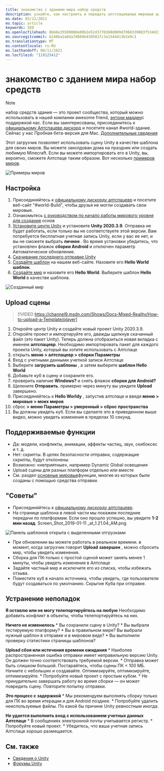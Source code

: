 ```yaml
---
title: знакомство с зданием мира набор средств
description: узнайте, как настроить и передать алтспацеврные мировые шаблоны с помощью шаблонов сцены Unity с набор средств здания.
ms.date: 03/11/2021
ms.topic: article
keywords: SEO
ms.openlocfilehash: 8b66e35509060e00b2e52d3770380d009d7060339003f534d23fdd47372a57f0
ms.sourcegitcommit: b248ba2a6da7d669b430581fc3a1544413b2e9c1
ms.translationtype: MT
ms.contentlocale: ru-RU
ms.lasthandoff: 08/11/2021
ms.locfileid: "119125412"
---
```

# <a name="introducing-the-world-building-toolkit"></a>знакомство с зданием мира набор средств

> [!NOTE]
> набор средств здания — это проект сообщества, который можно использовать в нашей компании awesome friend, [энтони мадден](https://twitter.com/chigamesstudio)с поддержкой нас. Если вы заинтересованы, присоединитесь к [официальному Алтспацевр дискорд](https://discordapp.com/invite/altspacevr) и посетите канал #world-здание. Сейчас у нас Пробная бета-версия для Mac. [Дополнительные сведения](https://altvr.com/altspacevr-mac)

Этот загрузчик позволяет использовать сцену Unity в качестве шаблона для своих миров. Вы можете заколдован дома на праздник или создать любимую Minecraft. Если вы можете импортировать его в Unity, вы, вероятно, сможете Алтспаце таким образом. Вот несколько [примеров миров](https://account.altvr.com/worlds/1046572460192825569).

![Примеры миров](images/unity-uploader-img-01.png)

## <a name="setup"></a>Настройка

1. Присоединяйтесь к [официальному дискорду алтспацевр](https://discordapp.com/invite/altspacevr) и посетите веб-сайт "#world-Build", чтобы друзья не могли создавать свои мировые.
2. Ознакомьтесь [с руководством по начало работы мирового уровня для создания](world-building-getting-started.md) основ
3. [Установите центр Unity](https://blogs.unity3d.com/2018/01/24/streamline-your-workflow-introducing-unity-hub-beta) и установите **Unity 2020.3.9**. Отправка не будет работать, если только вы не соответствуете этой версии. Вам потребуется бесплатная учетная запись Unity, если у вас ее нет, и вы не сможете выбрать **личное** . Во время установки убедитесь, что установлен флажок **сборки Android** и отключен параметр Автоматическое обновление.
4. [Скачивание последнего отправке Unity](upgrading-content-to-the-latest-unity.md#altspacevr-uploader-v090-upgrade-guide)
5. [Создайте шаблон](https://account.altvr.com/space_templates/new) на нашем веб-сайте. Назовите его **Hello World шаблон**.
6. [Создайте мир](https://account.altvr.com/worlds/my) и назовите его **Hello World**. Выберите шаблон **Hello World** в качестве шаблона.

![Созданный мир](images/unity-uploader-img-02.png)

## <a name="upload-your-scene"></a>Upload сцены

> [!VIDEO https://channel9.msdn.com/Shows/Docs-Mixed-Reality/How-to-upload-a-Template/player]

1. Откройте центр Unity и создайте новый проект Unity 2020.3.9.
2. Откройте проект и импортируйте его, дважды щелкнув скачанный файл (это пакет Unity). Теперь должна отобразиться новая вкладка с именем **алтспацевр**. Необходимо импортировать пакет для каждого проекта Unity, который вы хотите использовать с Алтспаце
3. открыть **меню > алтспацевр > сборки Параметры**
4. Вход с учетными данными учетной записи Алтспаце
5. Выберите **загрузить шаблоны** , а затем выберите **шаблон Hello World**
6. Добавьте куб в сцену и сохраните его.
7. проверить наличие **Windows?** и снять флажок **сборки для Android?**
8. Щелкните **Отправить**. примерно через минуту вы увидите **Upload** завершено.
9. Присоединяйтесь к **Hello Worldу** , запустив алтспаце и введя **меню > мировые > моих миров**
10. сброс **> меню Параметры > умеренный > сброс пространства**
11. Вы должны увидеть куб. Если вы сделаете это в приведенном выше видео, можно увидеть изменения в пределах 10 секунд.

## <a name="whats-supported"></a>Поддерживаемые функции

* Да: модели, конфликты, анимации, эффекты частиц, звук, скибоксес и т. д.
* Нет: скрипты. В целях безопасности отправки, содержащие скрипты, будут отклонены
* Возможно: «неприятные», например Dynamic Global освещения
* Upload сцены для разных платформ отдельно или вместе
* См. раздел [основные мировые](https://account.altvr.com/worlds/featured)функции, многие из которых были созданы с помощью средства отправки.

## <a name="tips"></a>"Советы"

* Присоединяйтесь к [официальному дискорду алтспацевр](https://discordapp.com/invite/altspacevr).
* На странице шаблона в левой части мы покажем последние передачи по платформам. Если оно прошло успешно, вы увидите **1-2 мин назад**. Screen_Shot_2019-01-11 _at_1.21.04_AM.png

![Панель шаблонов открыта с выделенными отгрузками](images/unity-uploader-img-03.png)

* При обновлении вы можете работать в реальном времени. в момент, когда загрузчик говорит **Upload завершен** , можно сбросить мир, чтобы увидеть изменения.
* Сборка для ПК-только с простой сценой может занять менее 1 минуты, чтобы увидеть изменения в Алтспаце
* Задайте частный мир и исключите его из списка, чтобы избежать отзыва.
* Поместите куб в начало источника, чтобы увидеть, где пользователи будут создаваться по умолчанию. Скрытие Куба при отправке.

## <a name="troubleshooting"></a>Устранение неполадок

**Я оставлю или не могу телепортируйтесь на любую** Необходимо добавить конфликт в объекты, чтобы телепортируйтесь на них.

**Ничего не изменилось**
    * Вы сохранили сцену в Unity?
    * Вы выбрали тестируемую платформу?
    * Вы в правильном мире? Вы выбрали нужный шаблон в отправке и в мировом виде?
    * Вы выполнили проверку статистики страницы шаблонов?

**Upload сбоя или истечения времени ожидания**
    * Наиболее распространенная ошибка отправки имеет неправильную версию Unity. Он должен точно соответствовать требуемой версии.
    * Отправка может быть слишком большой. Постарайтесь, чтобы сцены ПК < 100 МБ. Начните с небольших и создавайте. Оптимизируйте, оптимизируйте, оптимизируйте.
    * Попробуйте новый проект с простым кубом.
    * Не принудительно завершать работу во время сборки — он может повредить сцену. Повторите попытку отправки.

**Это процесс с задержкой**
    * Мы рекомендуем выполнять сборку только для ПК во время итерации и для Android позднее.
    * Попробуйте удалить неиспользуемые файлы. По какой бы причине Unity ревностным иногда.

**Не удается выполнить вход с использованием учетных данных Алтспаце**
    * В сообщениях электронной почты учитывается регистр.
    * Попробуйте новый проект.
    * Убедитесь, что ваша учетная запись Алтспаце хорошо размещается.

## <a name="see-also"></a>См. также

* [Сведения о Unity](https://unity3d.com/learn)
* [Форумы Unity](https://forum.unity.com)
